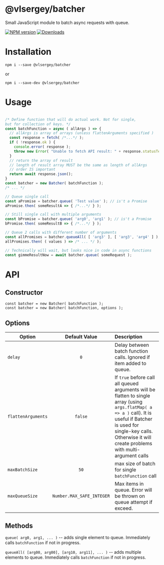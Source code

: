 # @vlsergey/batcher

Small JavaScript module to batch async requests with queue.

[![NPM version][npm-image]][npm-url]
[![Downloads][downloads-image]][downloads-url]

# Installation
```
npm i --save @vlsergey/batcher
```
or
```
npm i --save-dev @vlsergey/batcher

```

# Usage

```javascript

/* Define function that will do actual work. Not for single,
but for collection of keys. */
const batchFunction = async ( allArgs ) => {
  // allArgs is array of arrays (unless flattenArguments specified )
  const response = fetch( /*...*/ );
  if ( !response.ok ) {
    console.error( response );
    throw new Error( "Unable to fetch API result: " + response.statusText );
  }
  // return the array of result
  // length of result array MUST be the same as length of allArgs
  // order IS important
  return await response.json();
}
const batcher = new Batcher( batchFunction );
/* ... */

// Queue single call
const aPromise = batcher.queue( 'Test value' ); // is't a Promise
aPromise.then( someResultA => { /*...*/ } );

// Still single call with multiple arguments
const bPromise = batcher.queue( 'arg0', 'arg1' ); // is't a Promise
bPromise.then( someResultB => { /*...*/ } );

// Queue 2 calls with different number of arguments
const allPromises = batcher.queueAll( [ 'arg3' ], [ 'arg3', 'arg4' ] ); // Also a Promise, but obtained from Promise.all( ... ) call
allPromises.then( ( values ) => /* ... */ );

// Technically will wait, but looks nice in code in async functions
const gimmeResultNow = await batcher.queue( someRequest );
```

# API

## Constructor
```
const batcher = new Batcher( batchFunction );
const batcher = new Batcher( batchFunction, options );
```

## Options
| Option             | Default Value             | Description |
| ------------------ |:-------------------------:| :---------- |
| `delay`            | `0`                       | Delay between batch function calls. Ignored if item added to queue. |
| `flattenArguments` | `false`                   | If `true` before call all queued arguments will be flatten to single array (using `args.flatMap( a => a )` call). It is useful if Batcher is used for single-key calls. Otherwise it will create problems with multi-argument calls |
| `maxBatchSize`     | `50`                      | max size of batch for single `batchFunction` call |
| `maxQueueSize`     | `Number.MAX_SAFE_INTEGER` | Max items in queue. Error will be thrown on queue attempt if exceed. |

## Methods

`queue( arg0, arg1, ... )` -- adds single element to queue. Immediately calls `batchFunction` if not in progress.

`queueAll( [arg00, arg00], [arg10, arg11], ... )` -- adds multiple elements to queue. Immediately calls `batchFunction` if not in progress.

[npm-image]: https://img.shields.io/npm/v/@vlsergey/batcher.svg?style=flat-square
[npm-url]: https://npmjs.org/package/@vlsergey/batcher
[downloads-image]: http://img.shields.io/npm/dm/@vlsergey/batcher.svg?style=flat-square
[downloads-url]: https://npmjs.org/package/@vlsergey/batcher

